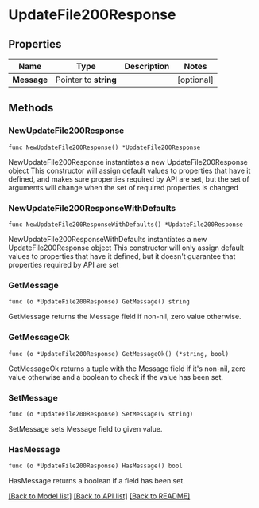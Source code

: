 # UpdateFile200Response

## Properties

Name | Type | Description | Notes
------------ | ------------- | ------------- | -------------
**Message** | Pointer to **string** |  | [optional] 

## Methods

### NewUpdateFile200Response

`func NewUpdateFile200Response() *UpdateFile200Response`

NewUpdateFile200Response instantiates a new UpdateFile200Response object
This constructor will assign default values to properties that have it defined,
and makes sure properties required by API are set, but the set of arguments
will change when the set of required properties is changed

### NewUpdateFile200ResponseWithDefaults

`func NewUpdateFile200ResponseWithDefaults() *UpdateFile200Response`

NewUpdateFile200ResponseWithDefaults instantiates a new UpdateFile200Response object
This constructor will only assign default values to properties that have it defined,
but it doesn't guarantee that properties required by API are set

### GetMessage

`func (o *UpdateFile200Response) GetMessage() string`

GetMessage returns the Message field if non-nil, zero value otherwise.

### GetMessageOk

`func (o *UpdateFile200Response) GetMessageOk() (*string, bool)`

GetMessageOk returns a tuple with the Message field if it's non-nil, zero value otherwise
and a boolean to check if the value has been set.

### SetMessage

`func (o *UpdateFile200Response) SetMessage(v string)`

SetMessage sets Message field to given value.

### HasMessage

`func (o *UpdateFile200Response) HasMessage() bool`

HasMessage returns a boolean if a field has been set.


[[Back to Model list]](../README.md#documentation-for-models) [[Back to API list]](../README.md#documentation-for-api-endpoints) [[Back to README]](../README.md)


